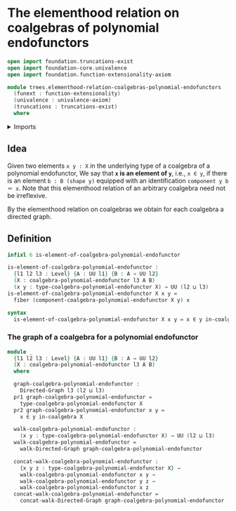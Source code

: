 # The elementhood relation on coalgebras of polynomial endofunctors

```agda
open import foundation.truncations-exist
open import foundation-core.univalence
open import foundation.function-extensionality-axiom

module trees.elementhood-relation-coalgebras-polynomial-endofunctors
  (funext : function-extensionality)
  (univalence : univalence-axiom)
  (truncations : truncations-exist)
  where
```

<details><summary>Imports</summary>

```agda
open import foundation.dependent-pair-types
open import foundation.fibers-of-maps funext
open import foundation.universe-levels

open import graph-theory.directed-graphs funext univalence
open import graph-theory.walks-directed-graphs funext univalence truncations

open import trees.coalgebras-polynomial-endofunctors funext univalence
```

</details>

## Idea

Given two elements `x y : X` in the underlying type of a coalgebra of a
polynomial endofunctor, We say that **`x` is an element of `y`**, i.e., `x ∈ y`,
if there is an element `b : B (shape y)` equipped with an identification
`component y b ＝ x`. Note that this elementhood relation of an arbitrary
coalgebra need not be irreflexive.

By the elementhood relation on coalgebras we obtain for each coalgebra a
directed graph.

## Definition

```agda
infixl 6 is-element-of-coalgebra-polynomial-endofunctor

is-element-of-coalgebra-polynomial-endofunctor :
  {l1 l2 l3 : Level} {A : UU l1} {B : A → UU l2}
  (X : coalgebra-polynomial-endofunctor l3 A B)
  (x y : type-coalgebra-polynomial-endofunctor X) → UU (l2 ⊔ l3)
is-element-of-coalgebra-polynomial-endofunctor X x y =
  fiber (component-coalgebra-polynomial-endofunctor X y) x

syntax
  is-element-of-coalgebra-polynomial-endofunctor X x y = x ∈ y in-coalgebra X
```

### The graph of a coalgebra for a polynomial endofunctor

```agda
module _
  {l1 l2 l3 : Level} {A : UU l1} {B : A → UU l2}
  (X : coalgebra-polynomial-endofunctor l3 A B)
  where

  graph-coalgebra-polynomial-endofunctor :
    Directed-Graph l3 (l2 ⊔ l3)
  pr1 graph-coalgebra-polynomial-endofunctor =
    type-coalgebra-polynomial-endofunctor X
  pr2 graph-coalgebra-polynomial-endofunctor x y =
    x ∈ y in-coalgebra X

  walk-coalgebra-polynomial-endofunctor :
    (x y : type-coalgebra-polynomial-endofunctor X) → UU (l2 ⊔ l3)
  walk-coalgebra-polynomial-endofunctor =
    walk-Directed-Graph graph-coalgebra-polynomial-endofunctor

  concat-walk-coalgebra-polynomial-endofunctor :
    {x y z : type-coalgebra-polynomial-endofunctor X} →
    walk-coalgebra-polynomial-endofunctor x y →
    walk-coalgebra-polynomial-endofunctor y z →
    walk-coalgebra-polynomial-endofunctor x z
  concat-walk-coalgebra-polynomial-endofunctor =
    concat-walk-Directed-Graph graph-coalgebra-polynomial-endofunctor
```
